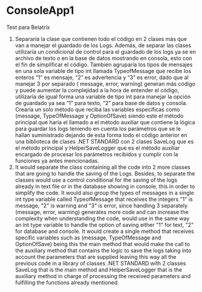 # ConsoleApp1
Test para Belatrix
1.	Separaría la clase que contienen todo el código en 2 clases más que van a manejar el guardado de los Logs. Además, de separar las clases utilizaría un condicional de control para el guardado de los logs ya se en archivo de texto o en la base de datos mostrando en consola, esto con el fin de simplificar el código. También agruparía los tipos de mensajes en una sola variable de tipo int llamada TypeofMessage que recibe los enteros  “1” es mensaje, “2” es advertencia y “3” es error, dado que al manejar 3 por separado ( message, error, warning) generan más código y puede aumentar la complejidad a la hora de entender el código, utilizaría de igual forma una variable de tipo int para manejar la opción de guardado ya sea “1” para texto, “2” para base de datos y consola. Crearía un solo método que reciba las variables específicas como (message, TypeOfMessage y OptionOfSave)  siendo este el  método principal que haría el llamado a el método auxiliar  que contiene la lógica para guardar los logs teniendo en cuenta los parámetros que se le hallan suministrado dejando de esta forma todo el código anterior en una biblioteca de clases .NET STANDARD con 2 clases SaveLog que es el método principal y HelperSaveLogger que es el método auxiliar encargado de procesar los parámetros recibidos y cumplir con la funciones ya antes mencionadas.
2.	It would separate the class containing all the code into 2 more classes that are going to handle the saving of the Logs. Besides, to separate the classes would use a control conditional for the saving of the logs already in text file or in the database showing in console, this in order to simplify the code. It would also group the types of messages in a single int type variable called TypeofMessage that receives the integers "1" is message, "2" is warning and "3" is error, since handling 3 separately (message, error, warning) generates more code and can increase the complexity when understanding the code, would use in the same way an int type variable to handle the option of saving either "1" for text, "2" for database and console. It would create a single method that receives specific variables such as (message, TypeOfMessage and OptionOfSave) being this the main method that would make the call to the auxiliary method that contains the logic to save the logs taking into account the parameters that are supplied leaving this way all the previous code in a library of classes .NET STANDARD with 2 classes SaveLog that is the main method and HelperSaveLogger that is the auxiliary method in charge of processing the received parameters and fulfilling the functions already mentioned.
